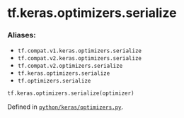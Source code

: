 <div itemscope itemtype="http://developers.google.com/ReferenceObject">
<meta itemprop="name" content="tf.keras.optimizers.serialize" />
<meta itemprop="path" content="Stable" />
</div>

# tf.keras.optimizers.serialize



### Aliases:

* `tf.compat.v1.keras.optimizers.serialize`
* `tf.compat.v2.keras.optimizers.serialize`
* `tf.compat.v2.optimizers.serialize`
* `tf.keras.optimizers.serialize`
* `tf.optimizers.serialize`

``` python
tf.keras.optimizers.serialize(optimizer)
```



Defined in [`python/keras/optimizers.py`](/code/stable/tensorflow/python/keras/optimizers.py).

<!-- Placeholder for "Used in" -->
